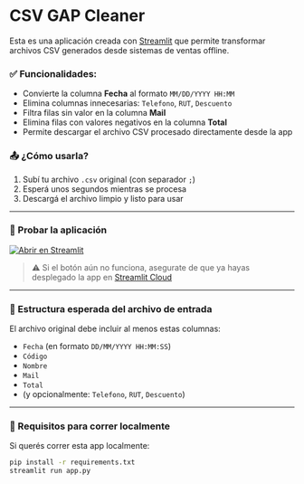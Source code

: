 # CSV GAP Cleaner

Esta es una aplicación creada con [Streamlit](https://streamlit.io/) que permite transformar archivos CSV generados desde sistemas de ventas offline.

### ✅ Funcionalidades:

- Convierte la columna **Fecha** al formato `MM/DD/YYYY HH:MM`
- Elimina columnas innecesarias: `Telefono`, `RUT`, `Descuento`
- Filtra filas sin valor en la columna **Mail**
- Elimina filas con valores negativos en la columna **Total**
- Permite descargar el archivo CSV procesado directamente desde la app

### 📤 ¿Cómo usarla?

1. Subí tu archivo `.csv` original (con separador `;`)
2. Esperá unos segundos mientras se procesa
3. Descargá el archivo limpio y listo para usar

---

### 🚀 Probar la aplicación

[![Abrir en Streamlit](https://static.streamlit.io/badges/streamlit_badge_black_white.svg)](https://csv-gap-cleaner.streamlit.app)

> ⚠️ Si el botón aún no funciona, asegurate de que ya hayas desplegado la app en [Streamlit Cloud](https://streamlit.io/cloud)

---

### 📁 Estructura esperada del archivo de entrada

El archivo original debe incluir al menos estas columnas:

- `Fecha` (en formato `DD/MM/YYYY HH:MM:SS`)
- `Código`
- `Nombre`
- `Mail`
- `Total`
- (y opcionalmente: `Telefono`, `RUT`, `Descuento`)

---

### 🧱 Requisitos para correr localmente

Si querés correr esta app localmente:

```bash
pip install -r requirements.txt
streamlit run app.py
